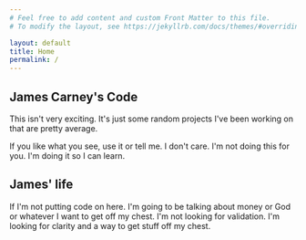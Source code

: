 ```yaml
---
# Feel free to add content and custom Front Matter to this file.
# To modify the layout, see https://jekyllrb.com/docs/themes/#overriding-theme-defaults

layout: default
title: Home
permalink: /
---
```


## James Carney's Code

This isn't very exciting. It's just some random projects I've been working on that are pretty average.

If you like what you see, use it or tell me. I don't care. I'm not doing this for you. I'm doing it so I can learn.

## James' life

If I'm not putting code on here. I'm going to be talking about money or God or whatever I want to get off my chest. I'm not looking for validation. I'm looking for clarity and a way to get stuff off my chest.
